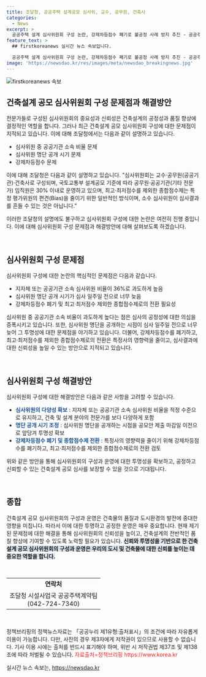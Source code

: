 ```yaml
---
title: 조달청, 공공주택 설계공모 심사위, 교수, 공무원, 건축사
categories:
  - News
excerpt: >
  공공주택 설계 심사위원회 구성 논란, 강제차등점수 폐기로 불공정 사례 방지 추진 - 공공주택 설계 심사위원 36%가 지자체나 공공기관 소속이라는 문제점에 대한 지적으로, 고도 전문성의 건축사 선정과 심사 명단 공개 일주일 전에 논란. 특히 최고·최저점수를 제외한 종합점수제 도입을 통해 특정사의 영향력 차단을 목표로 논의 중. 이에 대한 조달청의 입장은 심사위원의 부정행위 방지를 위해 청렴옴부즈만과 평가모니터링단 운영과 불공정 사례에 대한 엄정한 대응을 약속함.
feature_text: >
  ## firstkoreanews 실시간 뉴스 속보입니다.

  공공주택 설계 심사위원회 구성 논란, 강제차등점수 폐기로 불공정 사례 방지 추진 - 공공주택 설계 심사위원 36%가 지자체나 공공기관 소속이라는 문제점에 대한 지적으로, 고도 전문성의 건축사 선정과 심사 명단 공개 일주일 전에 논란. 특히 최고·최저점수를 제외한 종합점수제 도입을 통해 특정사의 영향력 차단을 목표로 논의 중. 이에 대한 조달청의 입장은 심사위원의 부정행위 방지를 위해 청렴옴부즈만과 평가모니터링단 운영과 불공정 사례에 대한 엄정한 대응을 약속함.
image: 'https://newsdao.kr/res/images/meta/newsdao_breakingnews.jpg'
---
```


<p><img src="https://newsdao.kr/res/images/meta/newsdao_breakingnews.jpg" alt="firstkoreanews 속보" /></p>

<h2 data-ke-size="size26">건축설계 공모 심사위원회 구성 문제점과 해결방안</h2>

<p>전문가들로 구성된 심사위원회의 중요성과 신뢰성은 건축설계의 공정성과 품질 향상에 결정적인 역할을 합니다. 그러나 최근 건축설계 공모 심사위원회 구성에 대한 문제점이 지적되고 있습니다. 이에 대해 조달청에서는 다음과 같이 설명하고 있습니다.</p>

<ul>
  <li>심사위원 중 공공기관 소속 비율 문제</li>
  <li>심사위원 명단 공개 시기 문제</li>
  <li>강제차등점수 문제</li>
</ul>

<p>이에 대해 조달청은 다음과 같이 설명하고 있습니다. "심사위원회는 교수·공무원(공공기관)·건축사로 구성되며, 국토교통부 설계공모 기준에 따라 공무원·공공기관(기타 전문가) 임직원은 30% 이내로 운영하고 있으며, 최고·최저점수를 제외한 종합점수제는 특정 평가위원의 편견(Bias)을 줄이기 위한 일반적인 방식이며, 소수 심사위원이 심사결과를 흔들 수 있는 것은 아닙니다."</p>

<p>이러한 조달청의 설명에도 불구하고 심사위원회 구성에 대한 논란은 여전히 진행 중입니다. 이에 대해 심사위원회 구성 문제점과 해결방안에 대해 살펴보도록 하겠습니다.</p>

<p data-ke-size="size16">&nbsp;</p>

<h2 data-ke-size="size24">심사위원회 구성 문제점</h2>

<p>심사위원회 구성에 대한 논란의 핵심적인 문제점은 다음과 같습니다.</p>

<ul>
  <li>지자체 또는 공공기관 소속 심사위원 비율이 36%로 과도하게 높음</li>
  <li>심사위원 명단 공개 시기가 심사 일주일 전으로 너무 늦음</li>
  <li>강제차등점수 폐기 및 최고·최저점수 제외한 종합점수제로의 전환 필요성</li>
</ul>

<p>심사위원 중 공공기관 소속 비율이 과도하게 높다는 점은 심사의 공정성에 대한 의심을 증폭시키고 있습니다. 또한, 심사위원 명단을 공개하는 시점이 심사 일주일 전으로 너무 늦어 그 투명성에 대한 문제점을 야기하고 있습니다. 더불어, 강제차등점수를 폐기하고, 최고·최저점수를 제외한 종합점수제로의 전환은 특정사의 영향력을 줄이고, 심사결과에 대한 신뢰성을 높일 수 있는 방안으로 지적되고 있습니다.</p>

<p data-ke-size="size16">&nbsp;</p>

<h2 data-ke-size="size24">심사위원회 구성 해결방안</h2>

<p>심사위원회 구성에 대한 해결방안은 다음과 같은 사항을 고려할 수 있습니다.</p>

<ul>
  <li><b><span style="color: #1a5490;">심사위원의 다양성 확보</span></b> : 지자체 또는 공공기관 소속 심사위원 비율을 적정 수준으로 유지하고, 건축 및 설계 분야의 전문가를 보다 다양하게 포함</li>
  <li><b><span style="color: #1a5490;">명단 공개 시기 조정</span></b> : 심사위원 명단을 공개하는 시점을 공모안 제출 마감일 이전으로 앞당겨 투명성 확보</li>
  <li><b><span style="color: #1a5490;">강제차등점수 폐기 및 종합점수제 전환</span></b> : 특정사의 영향력을 줄이기 위해 강제차등점수를 폐기하고, 최고·최저점수를 제외한 종합점수제로의 전환 검토</li>
</ul>

<p>위와 같은 방안을 통해 심사위원회의 구성과 운영에 대한 투명성을 확보하고, 공정하고 신뢰할 수 있는 건축설계 공모 심사를 보장할 수 있을 것으로 기대됩니다.</p>

<p data-ke-size="size16">&nbsp;</p>

<h2 data-ke-size="size24">종합</h2>

<p>건축설계 공모 심사위원회의 구성과 운영은 건축물의 품질과 도시환경의 발전에 중대한 영향을 미칩니다. 따라서 이에 대한 투명하고 공정한 운영은 매우 중요합니다. 현재 제기된 문제점에 대한 해결을 통해 심사위원회의 신뢰성을 높이고, 건축설계의 전반적인 품질 향상에 기여할 수 있도록 노력할 필요가 있습니다. <b><span style="background-color: #21538527;">신뢰와 투명성을 기반으로 한 건축설계 공모 심사위원회의 구성과 운영은 우리의 도시 및 건축물에 대한 신뢰를 높이는 데 중요한 역할을 합니다.</span></b></p>

<p data-ke-size="size16">&nbsp;</p>

<table>
  <tr>
    <td style="text-align: center; height: 17px;"><b>연락처</b></td>
  </tr>
  <tr>
    <td style="text-align: center; height: 17px;">조달청 시설사업국 공공주택계약팀<br>(042-724-7340)</td>
  </tr>
</table>

<p data-ke-size="size16">&nbsp;</p>

<p>정책브리핑의 정책뉴스자료는 「공공누리 제1유형:출처표시」의 조건에 따라 자유롭게 이용이 가능합니다. 다만, 사진의 경우 제3자에게 저작권이 있으므로 사용할 수 없습니다. 기사 이용 시에는 출처를 반드시 표기해야 하며, 위반 시 저작권법 제37조 및 제138조에 따라 처벌될 수 있습니다. <span style="color: #ee2323;">자료출처=정책브리핑 https://www.korea.kr</span></p>
실시간 뉴스 속보는, <a href="https://newsdao.kr" rel="dofollow">https://newsdao.kr</a>


